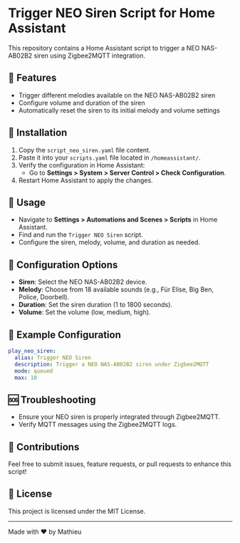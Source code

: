 # Trigger NEO Siren Script for Home Assistant

This repository contains a Home Assistant script to trigger a NEO NAS-AB02B2 siren using Zigbee2MQTT integration.

## 🚀 Features
- Trigger different melodies available on the NEO NAS-AB02B2 siren
- Configure volume and duration of the siren
- Automatically reset the siren to its initial melody and volume settings

## 📁 Installation
1. Copy the `script_neo_siren.yaml` file content.
2. Paste it into your `scripts.yaml` file located in `/homeassistant/`.
3. Verify the configuration in Home Assistant:
   - Go to **Settings > System > Server Control > Check Configuration**.
4. Restart Home Assistant to apply the changes.

## 🧰 Usage
- Navigate to **Settings > Automations and Scenes > Scripts** in Home Assistant.
- Find and run the `Trigger NEO Siren` script.
- Configure the siren, melody, volume, and duration as needed.

## 🔧 Configuration Options
- **Siren**: Select the NEO NAS-AB02B2 device.
- **Melody**: Choose from 18 available sounds (e.g., Für Elise, Big Ben, Police, Doorbell).
- **Duration**: Set the siren duration (1 to 1800 seconds).
- **Volume**: Set the volume (low, medium, high).

## 📝 Example Configuration
```yaml
play_neo_siren:
  alias: Trigger NEO Siren
  description: Trigger a NEO NAS-AB02B2 siren under Zigbee2MQTT
  mode: queued
  max: 10
```

## 🆘 Troubleshooting
- Ensure your NEO siren is properly integrated through Zigbee2MQTT.
- Verify MQTT messages using the Zigbee2MQTT logs.

## 🤝 Contributions
Feel free to submit issues, feature requests, or pull requests to enhance this script!

## 📜 License
This project is licensed under the MIT License.

---
Made with ❤️ by Mathieu
